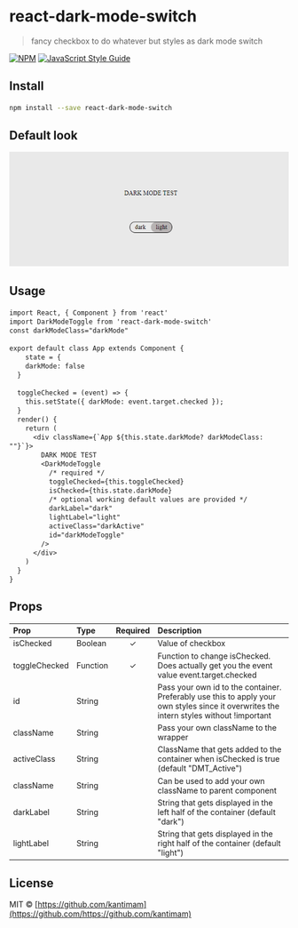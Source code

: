 # react-dark-mode-switch

> fancy checkbox to do whatever but styles as dark mode switch

[![NPM](https://img.shields.io/npm/v/react-dark-mode-switch.svg)](https://www.npmjs.com/package/react-dark-mode-switch) [![JavaScript Style Guide](https://img.shields.io/badge/code_style-standard-brightgreen.svg)](https://standardjs.com)

## Install

```bash
npm install --save react-dark-mode-switch
```

## Default look
![Farmers Market Finder Demo](darkMode.gif)

## Usage

```tsx
import React, { Component } from 'react'
import DarkModeToggle from 'react-dark-mode-switch'
const darkModeClass="darkMode"

export default class App extends Component {
    state = {
    darkMode: false
  }

  toggleChecked = (event) => {
    this.setState({ darkMode: event.target.checked });
  }
  render() {
    return (
      <div className={`App ${this.state.darkMode? darkModeClass: ""}`}>
        DARK MODE TEST
        <DarkModeToggle
          /* required */
          toggleChecked={this.toggleChecked}
          isChecked={this.state.darkMode} 
          /* optional working default values are provided */
          darkLabel="dark" 
          lightLabel="light" 
          activeClass="darkActive"
          id="darkModeToggle" 
        />
      </div>
    )
  }
}
```


## Props

| Prop          | Type     | Required | Description                                                                                                                              |
|:--------------|:---------|:--------:|:-----------------------------------------------------------------------------------------------------------------------------------------|
| isChecked     | Boolean  |    ✓     | Value of checkbox                                                                                                                        |
| toggleChecked | Function |    ✓     | Function to change isChecked. Does actually get you the event value event.target.checked                                                 |
| id            | String   |          | Pass your own id to the container. Preferably use this to apply your own styles since it overwrites the intern styles without !important |
| className     | String   |          | Pass your own className to the wrapper                                                                                                   |
| activeClass   | String   |          | ClassName that gets added to the container when isChecked is true (default "DMT_Active")                                                 |
| className     | String   |          | Can be used to add your own className to parent component                                                                                |
| darkLabel     | String   |          | String that gets displayed in the left half of the container (default "dark")                                                            |
| lightLabel    | String   |          | String that gets displayed in the right half of the container (default "light")                                                          |



## License

MIT © [https://github.com/kantimam](https://github.com/https://github.com/kantimam)

